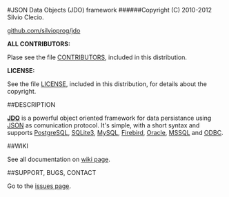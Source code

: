 #JSON Data Objects (JDO) framework
######Copyright (C) 2010-2012 Silvio Clecio.

[github.com/silvioprog/jdo](https://github.com/silvioprog/jdo)

**ALL CONTRIBUTORS:**

Plase see the file [CONTRIBUTORS](https://github.com/silvioprog/jdo/blob/master/CONTRIBUTORS.txt), included in this distribution.

**LICENSE:**

See the file [LICENSE](https://github.com/silvioprog/jdo/blob/master/LICENSE.txt), included in this distribution, for details about the copyright.

##DESCRIPTION

**[JDO](https://github.com/silvioprog/jdo)** is a powerful object oriented framework for data persistance using [JSON](http://json.org) as comunication protocol. It's simple, with a short syntax and supports [PostgreSQL](http://www.postgresql.org), [SQLite3](http://www.sqlite.org), [MySQL](http://www.mysql.com), [Firebird](http://www.firebirdsql.org), [Oracle](http://www.oracle.com), [MSSQL](http://www.microsoft.com/sql) and [ODBC](http://en.wikipedia.org/wiki/ODBC).

##WIKI

See all documentation on [wiki page](https://github.com/silvioprog/jdo/wiki).

##SUPPORT, BUGS, CONTACT

Go to the [issues page](https://github.com/silvioprog/jdo/issues).